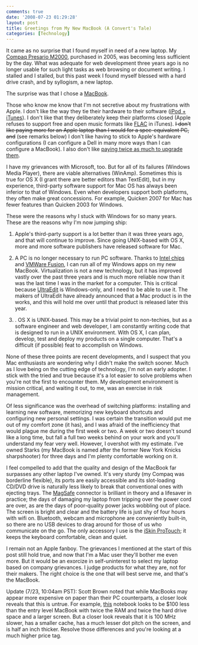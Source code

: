 ```yaml
---
comments: true
date: '2008-07-23 01:29:28'
layout: post
title: Greetings from My New MacBook (A Convert's Tale)
categories: [Technology]
---
```


It came as no surprise that I found myself in need of a new laptop. My [Compaq Presario M2000](http://www.pcworld.com/article/119823/compaq_presario_m2000.html), purchased in 2005, was becoming less sufficient by the day. What was adequate for web development three years ago is no longer usable for such light tasks as web browsing or document writing. I stalled and I stalled, but this past week I found myself blessed with a hard drive crash, and by syllogism, a new laptop.

The surprise was that I chose a [MacBook](http://www.apple.com/macbook/).<!--more-->

Those who know me know that I'm not secretive about my frustrations with Apple. I don't like the way they tie their hardware to their software ([iPod + iTunes](http://www.apple.com/itunes/)). I don't like that they deliberately keep their platforms closed (Apple refuses to support free and open music formats like [FLAC](http://flac.sourceforge.net) in iTunes). <del>I don't like paying more for an Apple laptop than I would for a spec-equivalent PC, and</del> (see remarks below) I don't like having to stick to Apple's hardware configurations (I can configure a Dell in many more ways than I can configure a MacBook). I also don't like [paying twice as much to upgrade them](http://crave.cnet.co.uk/laptops/0,39029450,49297849,00.htm).

I have my grievances with Microsoft, too. But for all of its failures (Windows Media Player), there are viable alternatives (WinAmp). Sometimes this is true for OS X (I grant there are better editors than TextEdit), but in my experience, third-party software support for Mac OS has always been inferior to that of Windows. Even when developers support both platforms, they often make great concessions. For example, Quicken 2007 for Mac has fewer features than Quicken 2003 for Windows.

These were the reasons why I stuck with Windows for so many years. These are the reasons why I'm now jumping ship:

1. Apple's third-party support is a lot better than it was three years ago, and that will continue to improve. Since going UNIX-based with OS X, more and more software publishers have released software for Mac.

1. A PC is no longer necessary to run PC software. Thanks to [Intel chips](http://www.apple.com/intel/) and [VMWare Fusion](http://www.vmware.com/products/fusion/), I can run all of my Windows apps on my new MacBook. Virtualization is not a new technology, but it has improved vastly over the past three years and is much more reliable now than it was the last time I was in the market for a computer. This is critical because [UltraEdit](http://www.ultraedit.com) is Windows-only, and I need to be able to use it. The makers of UltraEdit have already announced that a Mac product is in the works, and this will hold me over until that product is released later this year.

1. . OS X is UNIX-based. This may be a trivial point to non-techies, but as a software engineer and web developer, I am constantly writing code that is designed to run in a UNIX environment. With OS X, I can plan, develop, test and deploy my products on a single computer. That's a difficult (if possible) feat to accomplish on Windows.

None of these three points are recent developments, and I suspect that you Mac enthusiasts are wondering why I didn't make the switch sooner. Much as I love being on the cutting edge of technology, I'm not an early adopter. I stick with the tried and true because it's a lot easier to solve problems when you're not the first to encounter them. My development environment is mission critical, and waiting it out, to me, was an exercise in risk management.

Of less significance was the overhead of switching platforms: installing and learning new software, memorizing new keyboard shortcuts and configuring new personal settings. I was certain the transition would put me out of my comfort zone (it has), and I was afraid of the inefficiency that would plague me during the first week or two. A week or two doesn't sound like a long time, but fall a full two weeks behind on your work and you'll understand my fear very well. However, I overshot with my estimate. I've owned Starks (my MacBook is named after the former New York Knicks sharpshooter) for three days and I'm plenty comfortable working on it.

I feel compelled to add that the quality and design of the MacBook far surpasses any other laptop I've owned. It's very sturdy (my Compaq was borderline flexible), its ports are easily accessible and its slot-loading CD/DVD drive is naturally less likely to break that conventional ones with ejecting trays. The [MagSafe](http://en.wikipedia.org/wiki/MagSafe) connector is brilliant in theory and a lifesaver in practice; the days of damaging my laptop from tripping over the power cord are over, as are the days of poor-quality power jacks wobbling out of place. The screen is bright and clear and the battery life is just shy of four hours with wifi on. Bluetooth, webcam and microphone are conveniently built-in, so there are no USB devices to drag around for those of us who communicate on the go. The only accessory I use is the [iSkin ProTouch](http://www.iskin.com/protouch_mbook_overview.html); it keeps the keyboard comfortable, clean and quiet.

I remain not an Apple fanboy. The grievances I mentioned at the start of this post still hold true, and now that I'm a Mac user they'll bother me even more. But it would be an exorcize in self-uninterest to select my laptop based on company grievances. I judge products for what they are, not for their makers. The right choice is the one that will best serve me, and that's the MacBook.

Update (7/23, 10:04am PST): Scott Brown noted that while MacBooks may appear more expensive on paper than their PC counterparts, a closer look reveals that this is untrue. For example, [this](http://www.costco.com/Browse/Product.aspx?Prodid=11296215&whse=BC&topnav=&browse=&lang=en-US) notebook looks to be $100 less than the entry level MacBook with twice the RAM and twice the hard drive space and a larger screen. But a closer look reveals that it is 100 MHz slower, has a smaller cache, has a much lesser dot pitch on the screen, and is half an inch thicker. Resolve those differences and you're looking at a much higher price tag.

